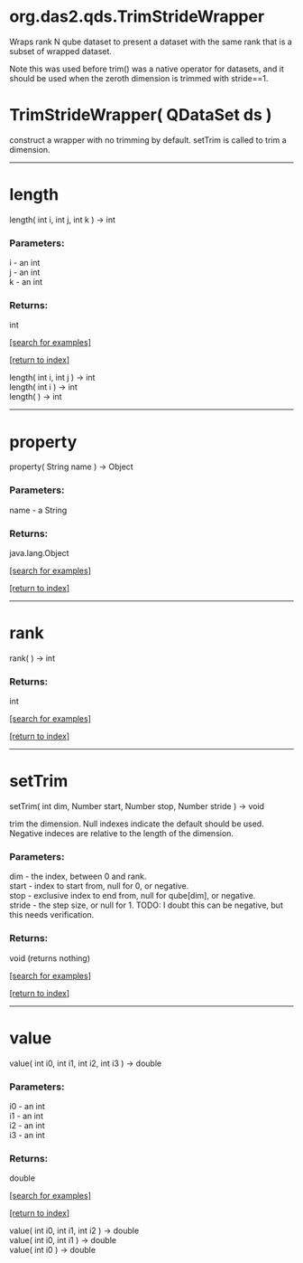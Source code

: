 # org.das2.qds.TrimStrideWrapper

Wraps rank N qube dataset to present a dataset with the same rank that is a subset of
 wrapped dataset.

 Note this was used before trim() was a native operator for datasets, and it
 should be used when the zeroth dimension is trimmed with stride==1.

# TrimStrideWrapper( QDataSet ds )
construct a wrapper with no trimming by default.  setTrim is
 called to trim a dimension.

***
<a name="length"></a>
# length
length( int i, int j, int k ) &rarr; int



### Parameters:
i - an int
<br>j - an int
<br>k - an int

### Returns:
int


<a href="https://github.com/autoplot/dev/search?q=length&unscoped_q=length">[search for examples]</a>

<a href="https://github.com/autoplot/documentation/blob/master/javadoc/index-all.md">[return to index]</a>

length( int i, int j ) &rarr; int<br>
length( int i ) &rarr; int<br>
length(  ) &rarr; int<br>
***
<a name="property"></a>
# property
property( String name ) &rarr; Object



### Parameters:
name - a String

### Returns:
java.lang.Object


<a href="https://github.com/autoplot/dev/search?q=property&unscoped_q=property">[search for examples]</a>

<a href="https://github.com/autoplot/documentation/blob/master/javadoc/index-all.md">[return to index]</a>

***
<a name="rank"></a>
# rank
rank(  ) &rarr; int



### Returns:
int


<a href="https://github.com/autoplot/dev/search?q=rank&unscoped_q=rank">[search for examples]</a>

<a href="https://github.com/autoplot/documentation/blob/master/javadoc/index-all.md">[return to index]</a>

***
<a name="setTrim"></a>
# setTrim
setTrim( int dim, Number start, Number stop, Number stride ) &rarr; void

trim the dimension.  Null indexes indicate the default should be 
 used.  Negative indeces are relative to the length of the dimension.

### Parameters:
dim - the index, between 0 and rank.
<br>start - index to start from, null for 0, or negative.
<br>stop - exclusive index to end from, null for qube[dim], or negative.
<br>stride - the step size, or null for 1.  TODO: I doubt this can be negative, but this needs verification.

### Returns:
void (returns nothing)


<a href="https://github.com/autoplot/dev/search?q=setTrim&unscoped_q=setTrim">[search for examples]</a>

<a href="https://github.com/autoplot/documentation/blob/master/javadoc/index-all.md">[return to index]</a>

***
<a name="value"></a>
# value
value( int i0, int i1, int i2, int i3 ) &rarr; double



### Parameters:
i0 - an int
<br>i1 - an int
<br>i2 - an int
<br>i3 - an int

### Returns:
double


<a href="https://github.com/autoplot/dev/search?q=value&unscoped_q=value">[search for examples]</a>

<a href="https://github.com/autoplot/documentation/blob/master/javadoc/index-all.md">[return to index]</a>

value( int i0, int i1, int i2 ) &rarr; double<br>
value( int i0, int i1 ) &rarr; double<br>
value( int i0 ) &rarr; double<br>
